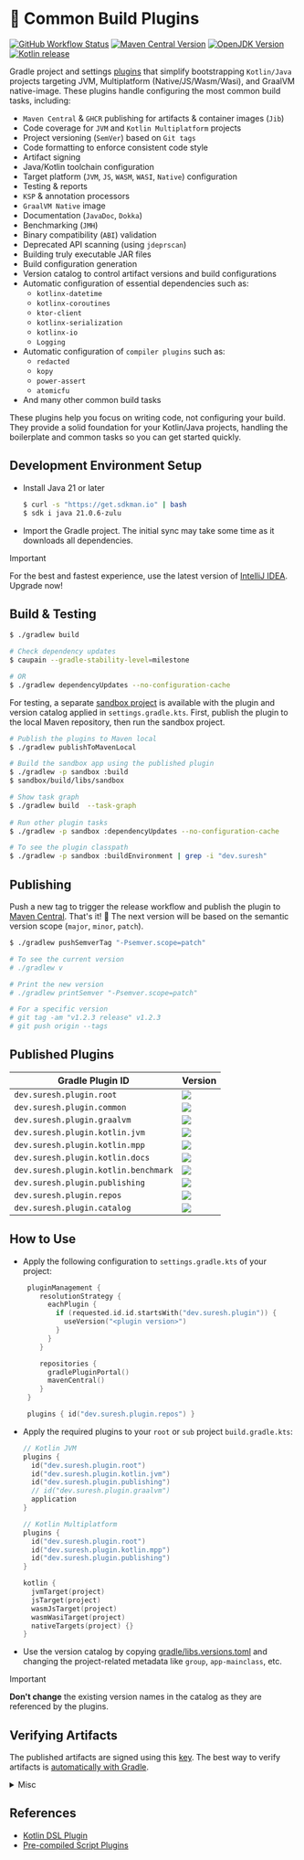 # 🐘 Common Build Plugins

[![GitHub Workflow Status][gha_badge]][gha_url]
[![Maven Central Version][maven_img]][maven_url]
[![OpenJDK Version][java_img]][java_url]
[![Kotlin release][kt_img]][kt_url]

Gradle project and settings [plugins](https://docs.gradle.org/current/samples/sample_convention_plugins.html) that
simplify bootstrapping `Kotlin/Java` projects targeting JVM, Multiplatform (Native/JS/Wasm/Wasi), and GraalVM
native-image. These plugins handle configuring the most common build tasks, including:

* `Maven Central` & `GHCR` publishing for artifacts & container images (`Jib`)
* Code coverage for `JVM` and `Kotlin Multiplatform` projects
* Project versioning (`SemVer`) based on `Git tags`
* Code formatting to enforce consistent code style
* Artifact signing
* Java/Kotlin toolchain configuration
* Target platform (`JVM`, `JS`, `WASM`, `WASI`, `Native`) configuration
* Testing & reports
* `KSP` & annotation processors
* `GraalVM Native` image
* Documentation (`JavaDoc`, `Dokka`)
* Benchmarking (`JMH`)
* Binary compatibility (`ABI`) validation
* Deprecated API scanning (using `jdeprscan`)
* Building truly executable JAR files
* Build configuration generation
* Version catalog to control artifact versions and build configurations
* Automatic configuration of essential dependencies such as:
    * `kotlinx-datetime`
    * `kotlinx-coroutines`
    * `ktor-client`
    * `kotlinx-serialization`
    * `kotlinx-io`
    * `Logging`
* Automatic configuration of `compiler plugins` such as:
    * `redacted`
    * `kopy`
    * `power-assert`
    * `atomicfu`
* And many other common build tasks

These plugins help you focus on writing code, not configuring your build. They provide a solid foundation for your
Kotlin/Java projects, handling the boilerplate and common tasks so you can get started quickly.

## Development Environment Setup

* Install Java 21 or later

  ```bash
  $ curl -s "https://get.sdkman.io" | bash
  $ sdk i java 21.0.6-zulu
  ```

* Import the Gradle project. The initial sync may take some time as it downloads all dependencies.

> [!IMPORTANT]
> For the best and fastest experience, use the latest version of [IntelliJ IDEA](https://www.jetbrains.com/idea/download).
> Upgrade now!

## Build & Testing

  ```bash
  $ ./gradlew build

  # Check dependency updates
  $ caupain --gradle-stability-level=milestone

  # OR
  $ ./gradlew dependencyUpdates --no-configuration-cache
  ```

For testing, a separate [sandbox project](/sandbox) is available with the plugin and version catalog applied in
`settings.gradle.kts`. First, publish the plugin to the local Maven repository, then run the sandbox project.

   ```bash
   # Publish the plugins to Maven local
   $ ./gradlew publishToMavenLocal

   # Build the sandbox app using the published plugin
   $ ./gradlew -p sandbox :build
   $ sandbox/build/libs/sandbox

   # Show task graph
   $ ./gradlew build  --task-graph
    
   # Run other plugin tasks
   $ ./gradlew -p sandbox :dependencyUpdates --no-configuration-cache
   
   # To see the plugin classpath
   $ ./gradlew -p sandbox :buildEnvironment | grep -i "dev.suresh"
   ```

## Publishing

Push a new tag to trigger the release workflow and publish the plugin
to [Maven Central](https://repo.maven.apache.org/maven2/dev/suresh/build/). That's it! 🎉
The next version will be based on the semantic version scope (`major`, `minor`, `patch`).

   ```bash
   $ ./gradlew pushSemverTag "-Psemver.scope=patch"

   # To see the current version
   # ./gradlew v

   # Print the new version
   # ./gradlew printSemver "-Psemver.scope=patch"

   # For a specific version
   # git tag -am "v1.2.3 release" v1.2.3
   # git push origin --tags
   ```

## Published Plugins

| **Gradle Plugin ID**                 | **Version**                                                                                                                                                                             |
|--------------------------------------|-----------------------------------------------------------------------------------------------------------------------------------------------------------------------------------------|
| `dev.suresh.plugin.root`             | [![](https://img.shields.io/maven-central/v/dev.suresh.plugin.root/dev.suresh.plugin.root.gradle.plugin?logo=gradle&logoColor=white&color=00B4E6)][plugins_url]                         |
| `dev.suresh.plugin.common`           | [![](https://img.shields.io/maven-central/v/dev.suresh.plugin.common/dev.suresh.plugin.common.gradle.plugin?logo=gradle&logoColor=white&color=00B4E6)][plugins_url]                     |
| `dev.suresh.plugin.graalvm`          | [![](https://img.shields.io/maven-central/v/dev.suresh.plugin.graalvm/dev.suresh.plugin.graalvm.gradle.plugin?logo=gradle&logoColor=white&color=00B4E6)][plugins_url]                   |
| `dev.suresh.plugin.kotlin.jvm`       | [![](https://img.shields.io/maven-central/v/dev.suresh.plugin.kotlin.jvm/dev.suresh.plugin.kotlin.jvm.gradle.plugin?logo=gradle&logoColor=white&color=00B4E6)][plugins_url]             |
| `dev.suresh.plugin.kotlin.mpp`       | [![](https://img.shields.io/maven-central/v/dev.suresh.plugin.kotlin.mpp/dev.suresh.plugin.kotlin.mpp.gradle.plugin?logo=gradle&logoColor=white&color=00B4E6)][plugins_url]             |
| `dev.suresh.plugin.kotlin.docs`      | [![](https://img.shields.io/maven-central/v/dev.suresh.plugin.kotlin.docs/dev.suresh.plugin.kotlin.docs.gradle.plugin?logo=gradle&logoColor=white&color=00B4E6)][plugins_url]           |
| `dev.suresh.plugin.kotlin.benchmark` | [![](https://img.shields.io/maven-central/v/dev.suresh.plugin.kotlin.benchmark/dev.suresh.plugin.kotlin.benchmark.gradle.plugin?logo=gradle&logoColor=white&color=00B4E6)][plugins_url] |
| `dev.suresh.plugin.publishing`       | [![](https://img.shields.io/maven-central/v/dev.suresh.plugin.publishing/dev.suresh.plugin.publishing.gradle.plugin?logo=gradle&logoColor=white&color=00B4E6)][plugins_url]             |
| `dev.suresh.plugin.repos`            | [![](https://img.shields.io/maven-central/v/dev.suresh.plugin.repos/dev.suresh.plugin.repos.gradle.plugin?logo=gradle&logoColor=white&color=00B4E6)][plugins_url]                       |
| `dev.suresh.plugin.catalog`          | [![](https://img.shields.io/maven-central/v/dev.suresh.plugin.catalog/dev.suresh.plugin.catalog.gradle.plugin?logo=gradle&logoColor=white&color=00B4E6)][plugins_url]                   |

## How to Use

- Apply the following configuration to `settings.gradle.kts` of your project:

   ```kotlin
    pluginManagement {
       resolutionStrategy {
         eachPlugin {
           if (requested.id.id.startsWith("dev.suresh.plugin")) {
             useVersion("<plugin version>")
           }
         }
       }

       repositories {
         gradlePluginPortal()
         mavenCentral()
       }
    }

    plugins { id("dev.suresh.plugin.repos") }
   ```

- Apply the required plugins to your `root` or `sub` project `build.gradle.kts`:

  ```kotlin
  // Kotlin JVM
  plugins {
    id("dev.suresh.plugin.root")
    id("dev.suresh.plugin.kotlin.jvm")
    id("dev.suresh.plugin.publishing")
    // id("dev.suresh.plugin.graalvm")
    application
  }

  // Kotlin Multiplatform
  plugins {
    id("dev.suresh.plugin.root")
    id("dev.suresh.plugin.kotlin.mpp")
    id("dev.suresh.plugin.publishing")
  }

  kotlin {
    jvmTarget(project)
    jsTarget(project)
    wasmJsTarget(project)
    wasmWasiTarget(project)
    nativeTargets(project) {}
  }
  ```

- Use the version catalog by copying [gradle/libs.versions.toml](gradle/libs.versions.toml) and changing the
  project-related metadata like `group`, `app-mainclass`, etc.

> [!IMPORTANT]
> **Don't change** the existing version names in the catalog as they are referenced by the plugins.

## Verifying Artifacts

The published artifacts are signed using this [key][signing_key]. The best way to verify artifacts
is [automatically with Gradle][gradle_verification].

[gradle_verification]: https://docs.gradle.org/current/userguide/dependency_verification.html#sec:signature-verification

[signing_key]: https://keyserver.ubuntu.com/pks/lookup?op=get&search=0xc124db3a8ad1c13f7153decdf209c085c8b53ca1


<details>
<summary>Misc</summary>

### Maven Central Publishing

  ```bash
  # Publish to local maven repository
  $ rm -rf ~/.m2/repository/dev/suresh
  $ ./gradlew publishToMavenLocal
  $ tree ~/.m2/repository/dev/suresh

  # Publish the plugins to maven central
  $ ./gradlew publishToMavenCentral
  ```

### Misc

  ```bash
  # Update the Gradle Daemon JVM
  $ ./gradlew updateDaemonJvm --jvm-version=21 --jvm-vendor=adoptium
  ```

</details>

## References

- [Kotlin DSL Plugin](https://docs.gradle.org/current/userguide/kotlin_dsl.html#sec:kotlin-dsl_plugin)
- [Pre-compiled Script Plugins](https://docs.gradle.org/current/userguide/implementing_gradle_plugins_precompiled.html#sec:applying_external_plugins)

<!-- Badges -->

[java_url]: https://www.azul.com/downloads/?version=java-21-lts&package=jdk#zulu

[java_img]: https://img.shields.io/badge/OpenJDK-21-e76f00?logo=openjdk&logoColor=e76f00

[kt_url]: https://github.com/JetBrains/kotlin/releases/latest

[kt_img]: https://img.shields.io/github/v/release/Jetbrains/kotlin?include_prereleases&color=7f53ff&label=Kotlin&logo=kotlin&logoColor=7f53ff

[maven_img]: https://img.shields.io/maven-central/v/dev.suresh.build/project?logo=gradle&logoColor=white&color=00B4E6

[maven_url]: https://central.sonatype.com/search?namespace=dev.suresh.build

[maven_dl]: https://search.maven.org/remote_content?g=dev.suresh.build&a=plugins&v=LATEST

[plugins_url]: https://repo.maven.apache.org/maven2/dev/suresh/plugin

[gha_url]: https://github.com/sureshg/build-commons/actions/workflows/build.yml

[gha_badge]: https://img.shields.io/github/actions/workflow/status/sureshg/build-commons/build.yml?branch=main&color=green&label=Build&logo=Github-Actions&logoColor=green

[sty_url]: https://kotlinlang.org/docs/coding-conventions.html

[sty_img]: https://img.shields.io/badge/style-Kotlin--Official-40c4ff.svg?style=for-the-badge&logo=kotlin&logoColor=40c4ff

